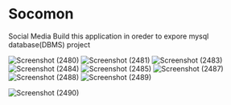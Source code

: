 
# Socomon
Social Media
Build this application in oreder to expore mysql database(DBMS) project

![Screenshot (2480)](https://user-images.githubusercontent.com/65062751/123727815-df2bd400-d8af-11eb-892e-b1f20e41fb54.png)
![Screenshot (2481)](https://user-images.githubusercontent.com/65062751/123727875-f8cd1b80-d8af-11eb-9ecf-bb0215ab9799.png)
![Screenshot (2483)](https://user-images.githubusercontent.com/65062751/123727917-0e424580-d8b0-11eb-8134-68b033761ff7.png)
![Screenshot (2484)](https://user-images.githubusercontent.com/65062751/123727927-139f9000-d8b0-11eb-8ab5-69d6d1730f2d.png)
![Screenshot (2485)](https://user-images.githubusercontent.com/65062751/123727939-18fcda80-d8b0-11eb-9e37-0c0393bff0ed.png)
![Screenshot (2487)](https://user-images.githubusercontent.com/65062751/123727951-2023e880-d8b0-11eb-8ffc-c905ee216401.png)
![Screenshot (2488)](https://user-images.githubusercontent.com/65062751/123727958-23b76f80-d8b0-11eb-8189-503a285ddbad.png)
![Screenshot (2489)](https://user-images.githubusercontent.com/65062751/123727971-27e38d00-d8b0-11eb-8f51-e7ea5b0ecfc3.png)

![Screenshot (2490)](https://user-images.githubusercontent.com/65062751/123728035-45185b80-d8b0-11eb-81a9-73315b1eafd7.png)

